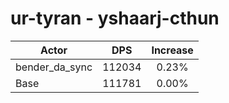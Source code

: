 # ur-tyran - yshaarj-cthun
| Actor | DPS | Increase |
|---|:---:|:---:|
|bender_da_sync|112034|0.23%|
|Base|111781|0.00%|
